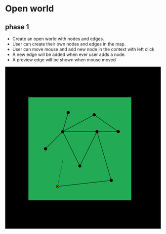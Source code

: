 # Open world

## phase 1

- Create an open world with nodes and edges.
- User can create their own nodes and edges in the map.
- User can move mouse and add new node in the context with left click
- A new edge will be added when ever user adds a node.
- A preview edge will be shown when mouse moved

![alt text](images/phase-1.png)
